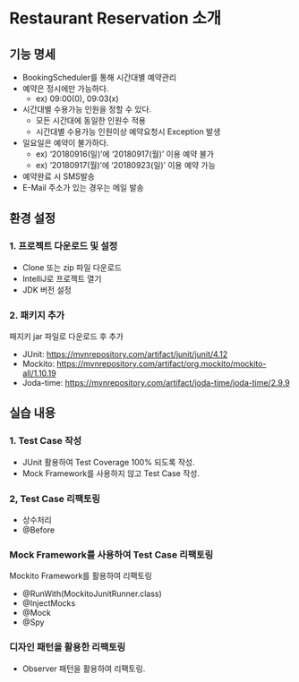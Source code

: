 # Restaurant Reservation 소개 

## 기능 명세
* BookingScheduler를 통해 시간대별 예약관리
* 예약은 정시에만 가능하다.
	* ex) 09:00(0), 09:03(x)
* 시간대별 수용가능 인원을 정할 수 있다.
	* 모든 시간대에 동일한 인원수 적용
	* 시간대별 수용가능 인원이상 예약요청시 Exception 발생
* 일요일은 예약이 불가하다.
	* ex) ‘20180916(일)’에 ‘20180917(월)’ 이용 예약 불가
	* ex) ‘20180917(월)’에 ‘20180923(일)’ 이용 예약 가능
* 예약완료 시 SMS발송
* E-Mail 주소가 있는 경우는 메일 발송

## 환경 설정
### 1. 프로젝트 다운로드 및 설정
* Clone 또는 zip 파일 다운로드
* IntelliJ로 프로젝트 열기
* JDK 버전 설정 

### 2. 패키지 추가
패지키 jar 파일로 다운로드 후 추가
* JUnit: https://mvnrepository.com/artifact/junit/junit/4.12
* Mockito: https://mvnrepository.com/artifact/org.mockito/mockito-all/1.10.19
* Joda-time: https://mvnrepository.com/artifact/joda-time/joda-time/2.9.9


## 실습 내용 
### 1. Test Case 작성
* JUnit 활용하여 Test Coverage 100% 되도록 작성.
* Mock Framework를 사용하지 않고 Test Case 작성.

### 2, Test Case 리팩토링
* 상수처리
* @Before

### Mock Framework를 사용하여 Test Case 리팩토링
Mockito Framework를 활용하여 리팩토링
* @RunWith(MockitoJunitRunner.class)
* @InjectMocks
* @Mock
* @Spy

### 디자인 패턴을 활용한 리팩토링
* Observer 패턴을 활용하여 리팩토링.
